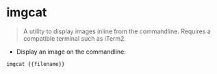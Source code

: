 # imgcat

> A utility to display images inline from the commandline.
> Requires a compatible terminal such as iTerm2.

- Display an image on the commandline:

`imgcat {{filename}}`
